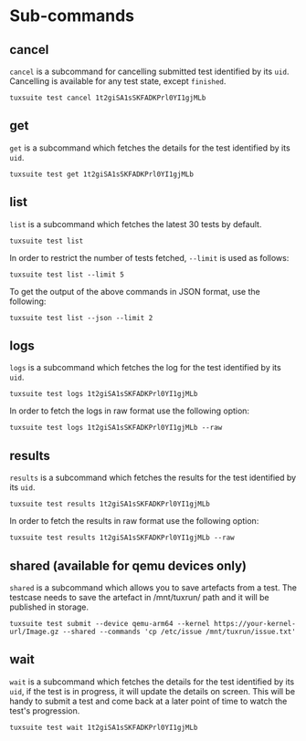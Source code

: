 # Sub-commands

## cancel

`cancel` is a subcommand for cancelling submitted test identified by its `uid`.
Cancelling is available for any test state, except `finished`.

```
tuxsuite test cancel 1t2giSA1sSKFADKPrl0YI1gjMLb
```

## get

`get` is a subcommand which fetches the details for the test
identified by its `uid`.

```
tuxsuite test get 1t2giSA1sSKFADKPrl0YI1gjMLb
```

## list

`list` is a subcommand which fetches the latest 30 tests by default.

```
tuxsuite test list
```

In order to restrict the number of tests fetched, `--limit` is used
as follows:

```
tuxsuite test list --limit 5
```

To get the output of the above commands in JSON format, use the
following:

```
tuxsuite test list --json --limit 2
```

## logs

`logs` is a subcommand which fetches the log for the test identified
by its `uid`.

```
tuxsuite test logs 1t2giSA1sSKFADKPrl0YI1gjMLb
```

In order to fetch the logs in raw format use the following option:

```
tuxsuite test logs 1t2giSA1sSKFADKPrl0YI1gjMLb --raw
```

## results

`results` is a subcommand which fetches the results for the test
identified by its `uid`.

```
tuxsuite test results 1t2giSA1sSKFADKPrl0YI1gjMLb
```

In order to fetch the results in raw format use the following option:

```
tuxsuite test results 1t2giSA1sSKFADKPrl0YI1gjMLb --raw
```

## shared (available for  qemu devices only)

`shared` is a subcommand which allows you to save artefacts from a test. The testcase needs
to save the artefact in /mnt/tuxrun/ path and it will be published in storage.

```
tuxsuite test submit --device qemu-arm64 --kernel https://your-kernel-url/Image.gz --shared --commands 'cp /etc/issue /mnt/tuxrun/issue.txt'
```

## wait

`wait` is a subcommand which fetches the details for the test
identified by its `uid`, if the test is in progress, it will update
the details on screen. This will be handy to submit a test and come
back at a later point of time to watch the test's progression.

```
tuxsuite test wait 1t2giSA1sSKFADKPrl0YI1gjMLb
```
